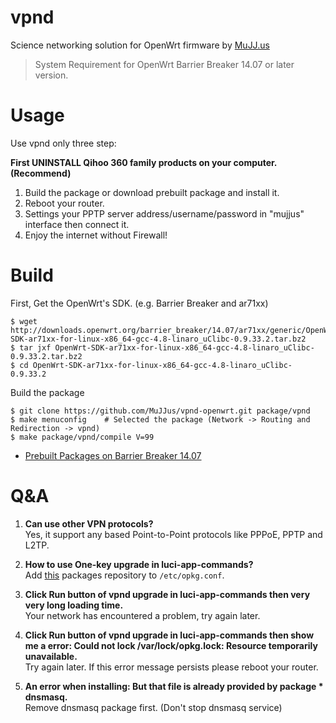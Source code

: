 vpnd
====
Science networking solution for OpenWrt firmware by [MuJJ.us](http://mujj.us)

> System Requirement for OpenWrt Barrier Breaker 14.07 or later version.

Usage
=====
Use vpnd only three step:

**First UNINSTALL Qihoo 360 family products on your computer. (Recommend)**

1. Build the package or download prebuilt package and install it.
2. Reboot your router.
3. Settings your PPTP server address/username/password in "mujjus" interface then connect it.
4. Enjoy the internet without Firewall!

Build
=====

First, Get the OpenWrt's SDK. (e.g. Barrier Breaker and ar71xx)
```
$ wget http://downloads.openwrt.org/barrier_breaker/14.07/ar71xx/generic/OpenWrt-SDK-ar71xx-for-linux-x86_64-gcc-4.8-linaro_uClibc-0.9.33.2.tar.bz2
$ tar jxf OpenWrt-SDK-ar71xx-for-linux-x86_64-gcc-4.8-linaro_uClibc-0.9.33.2.tar.bz2
$ cd OpenWrt-SDK-ar71xx-for-linux-x86_64-gcc-4.8-linaro_uClibc-0.9.33.2
```

Build the package
```
$ git clone https://github.com/MuJJus/vpnd-openwrt.git package/vpnd
$ make menuconfig    # Selected the package (Network -> Routing and Redirection -> vpnd)
$ make package/vpnd/compile V=99
```

* [Prebuilt Packages on Barrier Breaker 14.07](http://dl.mujj.us/openwrt/)

Q&A
===

1. **Can use other VPN protocols?**  
   Yes, it support any based Point-to-Point protocols like PPPoE, PPTP and L2TP.

2. **How to use One-key upgrade in luci-app-commands?**  
   Add [this](http://dl.mujj.us/openwrt/) packages repository to ```/etc/opkg.conf```.

3. **Click Run button of vpnd upgrade in luci-app-commands then very very long loading time.**  
   Your network has encountered a problem, try again later.

4. **Click Run button of vpnd upgrade in luci-app-commands then show me a error: Could not lock /var/lock/opkg.lock: Resource temporarily unavailable.**  
   Try again later. If this error message persists please reboot your router.

5. **An error when installing: But that file is already provided by package * dnsmasq.**  
   Remove dnsmasq package first. (Don't stop dnsmasq service)
